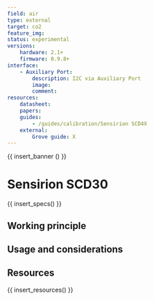 ```yaml
---
field: air
type: external
target: co2
feature_img:
status: experimental
versions:
    hardware: 2.1+
    firmware: 0.9.8+
interface:
    - Auxiliary Port:
        description: I2C via Auxiliary Port
        image:
        comment:
resources:
    datasheet:
    papers:
    guides:
        - /guides/calibration/Sensirion SCD4X
    external:
        Grove guide: X
---
```


{{ insert_banner () }}

# Sensirion SCD30

{{ insert_specs() }}

## Working principle

## Usage and considerations

## Resources

{{ insert_resources() }}